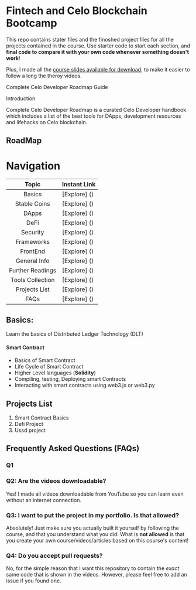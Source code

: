 # Fintech and Celo Blockchain Bootcamp

This repo contains stater files and the finoshed project files for all the projects contained in the course.
Use starter code to start each section, and **final code to compare it with your own code whenever something doesn't work**!

Plus, I made all the [course slides available for download](), to make it easier to follow a long the theroy videos.

Complete Celo Developer Roadmap Guide

Introduction

Complete Celo Developer Roadmap is a curated Celo Developer handbook which includes a list of the best tools for DApps, development resources and lifehacks on Celo blockchain.

## RoadMap

# Navigation

|       Topic      | Instant Link                                                                                                              |
|:----------------:|---------------------------------------------------------------------------------------------------------------------------|
| Basics           | [Explore] ()                                                                                                              |
| Stable Coins     | [Explore] ()                                                                                                              |
| DApps            | [Explore] ()                                                                                                              |
| DeFi             | [Explore] ()                                                                                                              |
| Security         | [Explore] ()                                                                                                              |
| Frameworks       | [Explore] ()                                                                                                              |
| FrontEnd         | [Explore] ()                                                                                                              |
| General Info     | [Explore] ()                                                                                                              |
| Further Readings | [Explore] ()                                                                                                              |
| Tools Collection | [Explore] ()                                                                                                              |
| Projects List    | [Explore] ()                                                                                                              |
| FAQs             | [Explore] ()                                                                                                              |

## Basics:

Learn the basics of Distributed Ledger Technology (DLT)

#### Smart Contract

- Basics of Smart Contract
- Life Cycle of Smart Contract
- Higher Level languages (**Solidity**)
- Compiling, testing, Deploying smart Contracts
- Interacting with smart contracts using web3.js or web3.py




## Projects List

1. Smart Contract Basics
2. Defi Project
3. Ussd project

## Frequently Asked Questions (FAQs)

### Q1

### Q2: Are the videos downloadable?

Yes! I made all videos downloadable from YouTube so you can learn even without an internet connection.

### Q3: I want to put the project in my portfolio. Is that allowed?

Absolutely! Just make sure you actually built it yourself by following the course, and that you understand what you did. What is **not allowed** is that you create your own course/videos/articles based on this course's content!

### Q4: Do you accept pull requests?

No, for the simple reason that I want this repository to contain the _exact_ same code that is shown in the videos. However, please feel free to add an issue if you found one.

